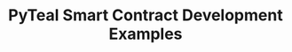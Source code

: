 ---
title: "PyTeal Smart Contract Development Examples"
description: "A repository of PyTeal smart contract development examples built by the Algorand developer relations team. Examples include escrow accounts, Rock Paper Scissors, and a counter. Great for new developers trying their hand out at smart contracts"
type: "tutorial"
category: "PyTeal,Smart Contract"
difficulty: "Intermediate"
summary: "Examples of PyTeal smart contract developments"
file_path: ""
image: "https://assets-global.website-files.com/5e39e095596498a8b9624af1/5ffca6e3e0d8ad9231cc2af6_Portfolio-course---final.png"
link: "https://github.com/algorand-devrel/pyteal-course"
status: "open"
---